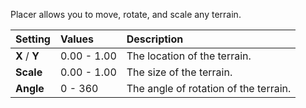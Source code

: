Placer allows you to move, rotate, and scale any terrain.

| Setting       | Values      | Description                           |
| :------------ | :---------- | :------------------------------------ |
| **X** / **Y** | 0.00 - 1.00 | The location of the terrain.          |
| **Scale**     | 0.00 - 1.00 | The size of the terrain.              |
| **Angle**     | 0 - 360     | The angle of rotation of the terrain. |

